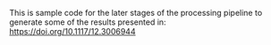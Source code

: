 This is sample code for the later stages of the processing pipeline to generate some of the results presented in: https://doi.org/10.1117/12.3006944
